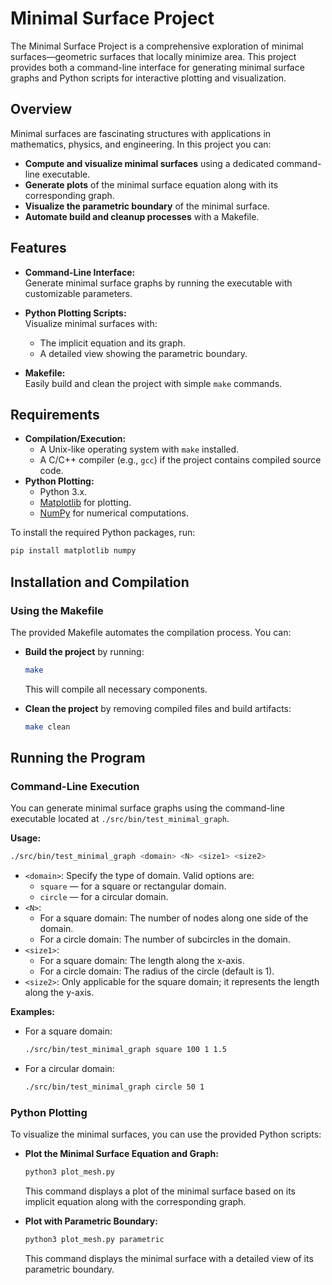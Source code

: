 # Minimal Surface Project

The Minimal Surface Project is a comprehensive exploration of minimal surfaces—geometric surfaces that locally minimize area. This project provides both a command-line interface for generating minimal surface graphs and Python scripts for interactive plotting and visualization.

## Overview

Minimal surfaces are fascinating structures with applications in mathematics, physics, and engineering. In this project you can:

- **Compute and visualize minimal surfaces** using a dedicated command-line executable.
- **Generate plots** of the minimal surface equation along with its corresponding graph.
- **Visualize the parametric boundary** of the minimal surface.
- **Automate build and cleanup processes** with a Makefile.

## Features

- **Command-Line Interface:**  
  Generate minimal surface graphs by running the executable with customizable parameters.
  
- **Python Plotting Scripts:**  
  Visualize minimal surfaces with:
  - The implicit equation and its graph.
  - A detailed view showing the parametric boundary.

- **Makefile:**  
  Easily build and clean the project with simple `make` commands.

## Requirements

- **Compilation/Execution:**
  - A Unix-like operating system with `make` installed.
  - A C/C++ compiler (e.g., `gcc`) if the project contains compiled source code.
- **Python Plotting:**
  - Python 3.x.
  - [Matplotlib](https://matplotlib.org/) for plotting.
  - [NumPy](https://numpy.org/) for numerical computations.

To install the required Python packages, run:

```bash
pip install matplotlib numpy
```

## Installation and Compilation

### Using the Makefile

The provided Makefile automates the compilation process. You can:

- **Build the project** by running:

  ```bash
  make
  ```

  This will compile all necessary components.

- **Clean the project** by removing compiled files and build artifacts:

  ```bash
  make clean
  ```

## Running the Program

### Command-Line Execution

You can generate minimal surface graphs using the command-line executable located at `./src/bin/test_minimal_graph`.

**Usage:**

```bash
./src/bin/test_minimal_graph <domain> <N> <size1> <size2>
```

- `<domain>`: Specify the type of domain. Valid options are:
  - `square` — for a square or rectangular domain.
  - `circle` — for a circular domain.
- `<N>`:
  - For a square domain: The number of nodes along one side of the domain.
  - For a circle domain: The number of subcircles in the domain.
- `<size1>`:
  - For a square domain: The length along the x-axis.
  - For a circle domain: The radius of the circle (default is 1).
- `<size2>`: Only applicable for the square domain; it represents the length along the y-axis.

**Examples:**

- For a square domain:

  ```bash
  ./src/bin/test_minimal_graph square 100 1 1.5
  ```

- For a circular domain:

  ```bash
  ./src/bin/test_minimal_graph circle 50 1
  ```

### Python Plotting

To visualize the minimal surfaces, you can use the provided Python scripts:

- **Plot the Minimal Surface Equation and Graph:**

  ```bash
  python3 plot_mesh.py
  ```

  This command displays a plot of the minimal surface based on its implicit equation along with the corresponding graph.

- **Plot with Parametric Boundary:**

  ```bash
  python3 plot_mesh.py parametric
  ```

  This command displays the minimal surface with a detailed view of its parametric boundary.
  